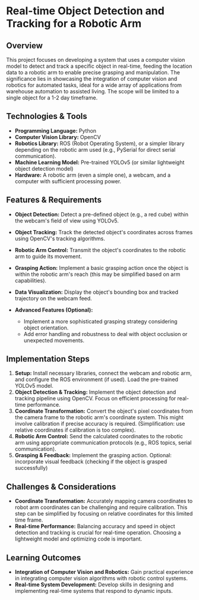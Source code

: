 # Real-time Object Detection and Tracking for a Robotic Arm

## Overview

This project focuses on developing a system that uses a computer vision model to detect and track a specific object in real-time, feeding the location data to a robotic arm to enable precise grasping and manipulation.  The significance lies in showcasing the integration of computer vision and robotics for automated tasks, ideal for a wide array of applications from warehouse automation to assisted living. The scope will be limited to a single object for a 1-2 day timeframe.

## Technologies & Tools

* **Programming Language:** Python
* **Computer Vision Library:** OpenCV
* **Robotics Library:** ROS (Robot Operating System), or a simpler library depending on the robotic arm used (e.g., PySerial for direct serial communication).
* **Machine Learning Model:** Pre-trained YOLOv5 (or similar lightweight object detection model)
* **Hardware:** A robotic arm (even a simple one), a webcam, and a computer with sufficient processing power.


## Features & Requirements

- **Object Detection:**  Detect a pre-defined object (e.g., a red cube) within the webcam's field of view using YOLOv5.
- **Object Tracking:** Track the detected object's coordinates across frames using OpenCV's tracking algorithms.
- **Robotic Arm Control:** Transmit the object's coordinates to the robotic arm to guide its movement.
- **Grasping Action:**  Implement a basic grasping action once the object is within the robotic arm's reach (this may be simplified based on arm capabilities).
- **Data Visualization:** Display the object's bounding box and tracked trajectory on the webcam feed.


- **Advanced Features (Optional):**
    - Implement a more sophisticated grasping strategy considering object orientation.
    - Add error handling and robustness to deal with object occlusion or unexpected movements.


## Implementation Steps

1. **Setup:** Install necessary libraries, connect the webcam and robotic arm, and configure the ROS environment (if used). Load the pre-trained YOLOv5 model.
2. **Object Detection & Tracking:**  Implement the object detection and tracking pipeline using OpenCV.  Focus on efficient processing for real-time performance.
3. **Coordinate Transformation:** Convert the object's pixel coordinates from the camera frame to the robotic arm's coordinate system. This might involve calibration if precise accuracy is required. (Simplification: use relative coordinates if calibration is too complex).
4. **Robotic Arm Control:** Send the calculated coordinates to the robotic arm using appropriate communication protocols (e.g., ROS topics, serial communication).
5. **Grasping & Feedback:**  Implement the grasping action.  Optional: incorporate visual feedback (checking if the object is grasped successfully)


## Challenges & Considerations

- **Coordinate Transformation:** Accurately mapping camera coordinates to robot arm coordinates can be challenging and require calibration.  This step can be simplified by focusing on relative coordinates for this limited time frame.
- **Real-time Performance:** Balancing accuracy and speed in object detection and tracking is crucial for real-time operation.  Choosing a lightweight model and optimizing code is important.


## Learning Outcomes

- **Integration of Computer Vision and Robotics:** Gain practical experience in integrating computer vision algorithms with robotic control systems.
- **Real-time System Development:**  Develop skills in designing and implementing real-time systems that respond to dynamic inputs.

